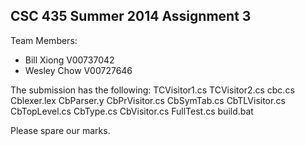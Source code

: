 CSC 435 Summer 2014
Assignment 3
------

Team Members:

* Bill Xiong V00737042
* Wesley Chow V00727646

The submission has the following:
    TCVisitor1.cs
    TCVisitor2.cs
    cbc.cs
    Cblexer.lex
    CbParser.y
    CbPrVisitor.cs
    CbSymTab.cs
    CbTLVisitor.cs
    CbTopLevel.cs
    CbType.cs
    CbVisitor.cs
    FullTest.cs
    build.bat

Please spare our marks.
